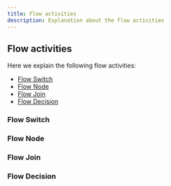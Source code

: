 ```yaml
---
title: Flow activities
description: Explanation about the flow activities
---
```


## Flow activities

Here we explain the following flow activities:
- [Flow Switch](#flowswitch)
- [Flow Node](#flownode)
- [Flow Join](#flowjoin)
- [Flow Decision](#flowdesicion)

### <a id="flowswitch"></a>Flow Switch

### <a id="flownode"></a>Flow Node

### <a id="flowjoin"></a>Flow Join

### <a id="flowdesicion"></a>Flow Decision
